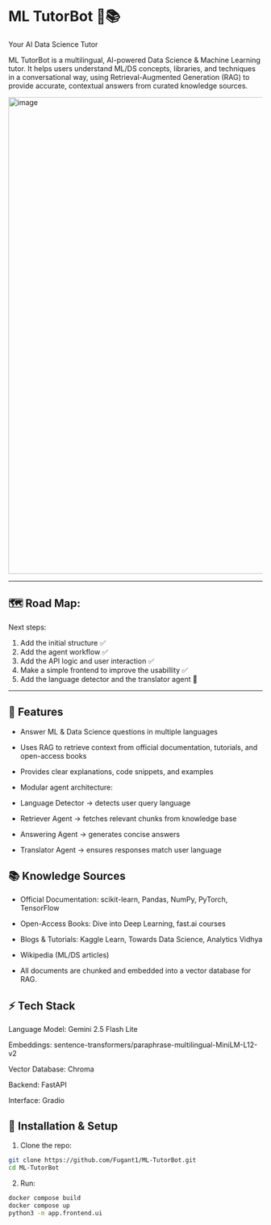 # ML TutorBot 🤖📚
Your AI Data Science Tutor

ML TutorBot is a multilingual, AI-powered Data Science & Machine Learning tutor. It helps users understand ML/DS concepts, libraries, and techniques in a conversational way, using Retrieval-Augmented Generation (RAG) to provide accurate, contextual answers from curated knowledge sources.

<img width="1905" height="944" alt="image" src="https://github.com/user-attachments/assets/4f41c3c2-1de3-4305-bb18-d0ea4af1fee6" />

---

## 🗺️ Road Map:
Next steps:
1. Add the initial structure ✅
2. Add the agent workflow ✅
3. Add the API logic and user interaction ✅
4. Make a simple frontend to improve the usabillity ✅
5. Add the language detector and the translator agent 🔁

---

## 🔹 Features
  * Answer ML & Data Science questions in multiple languages

  * Uses RAG to retrieve context from official documentation, tutorials, and open-access books

  * Provides clear explanations, code snippets, and examples

  * Modular agent architecture:

  * Language Detector → detects user query language

  * Retriever Agent → fetches relevant chunks from knowledge base

  * Answering Agent → generates concise answers

  * Translator Agent → ensures responses match user language

## 📚 Knowledge Sources

  * Official Documentation: scikit-learn, Pandas, NumPy, PyTorch, TensorFlow

  * Open-Access Books: Dive into Deep Learning, fast.ai courses

  * Blogs & Tutorials: Kaggle Learn, Towards Data Science, Analytics Vidhya

  * Wikipedia (ML/DS articles)

  * All documents are chunked and embedded into a vector database for RAG.

## ⚡ Tech Stack

Language Model: Gemini 2.5 Flash Lite

Embeddings: sentence-transformers/paraphrase-multilingual-MiniLM-L12-v2

Vector Database: Chroma

Backend: FastAPI

Interface: Gradio 

## 🚀 Installation & Setup

1. Clone the repo:
  ```bash
  git clone https://github.com/Fugant1/ML-TutorBot.git
  cd ML-TutorBot
  ```
2. Run:
  ```bash
  docker compose build
  docker compose up
  python3 -m app.frontend.ui
  ```
